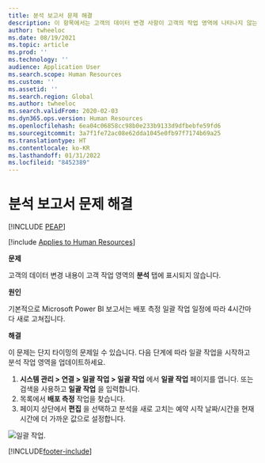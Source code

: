```yaml
---
title: 분석 보고서 문제 해결
description: 이 항목에서는 고객의 데이터 변경 사항이 고객의 작업 영역에 나타나지 않는 경우 문제를 해결하고 진단하는 방법을 설명합니다.
author: twheeloc
ms.date: 08/19/2021
ms.topic: article
ms.prod: ''
ms.technology: ''
audience: Application User
ms.search.scope: Human Resources
ms.custom: ''
ms.assetid: ''
ms.search.region: Global
ms.author: twheeloc
ms.search.validFrom: 2020-02-03
ms.dyn365.ops.version: Human Resources
ms.openlocfilehash: 6ea04c06858cc98b0e233b9133d9dfbebfe59fd6
ms.sourcegitcommit: 3a7f1fe72ac08e62dda1045e0fb97f7174b69a25
ms.translationtype: HT
ms.contentlocale: ko-KR
ms.lasthandoff: 01/31/2022
ms.locfileid: "8452389"
---
```

# <a name="troubleshoot-analytic-reports"></a>분석 보고서 문제 해결


[!INCLUDE [PEAP](../includes/peap-2.md)]

[!include [Applies to Human Resources](../includes/applies-to-hr.md)]

**문제**

고객의 데이터 변경 내용이 고객 작업 영역의 **분석** 탭에 표시되지 않습니다.

**원인**

기본적으로 Microsoft Power BI 보고서는 배포 측정 일괄 작업 일정에 따라 4시간마다 새로 고쳐집니다.

**해결**

이 문제는 단지 타이밍의 문제일 수 있습니다. 다음 단계에 따라 일괄 작업을 시작하고 분석 작업 영역을 업데이트하세요.

1. **시스템 관리 \> 연결 \> 일괄 작업 \> 일괄 작업** 에서 **일괄 작업** 페이지를 엽니다. 또는 검색을 사용하고 **일괄 작업** 을 입력합니다.
1. 목록에서 **배포 측정** 작업을 찾습니다.
1. 페이지 상단에서 **편집** 을 선택하고 분석을 새로 고치는 예약 시작 날짜/시간을 현재 시간에 더 가까운 값으로 설정합니다.

![일괄 작업.](media/batch-jobs.png)


[!INCLUDE[footer-include](../includes/footer-banner.md)]
